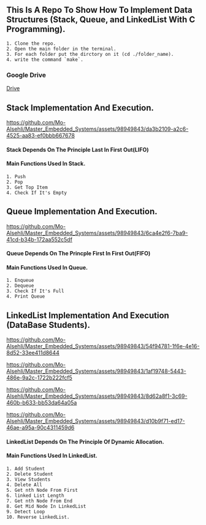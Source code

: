 ## This Is A Repo To Show How To Implement Data Structures (Stack, Queue, and LinkedList With C Programming).

```
1. Clone the repo.
2. Open the main folder in the terminal.
3. For each folder put the dirctory on it (cd ./folder_name).
4. write the command `make`.
```

### Google Drive

[Drive](https://drive.google.com/drive/folders/104SlwSas9BMfI3dtCM1VHTScI3kYGDRd?usp=sharing)

## Stack Implementation And Execution.

https://github.com/Mo-Alsehli/Master_Embedded_Systems/assets/98949843/da3b2109-a2c6-4525-aa83-ef0bbb667678

#### Stack Depends On The Principle Last In First Out(LIFO)

#### Main Functions Used In Stack.

```
1. Push
2. Pop
3. Get Top Item
4. Check If It's Empty
```

## Queue Implementation And Execution.

https://github.com/Mo-Alsehli/Master_Embedded_Systems/assets/98949843/6ca4e2f6-7ba9-41cd-b34b-172aa552c5df

#### Queue Depends On The Princple First In First Out(FIFO)

#### Main Functions Used In Queue.

```
1. Enqueue
2. Dequeue
3. Check If It's Full
4. Print Queue
```

## LinkedList Implementation And Execution (DataBase Students).

https://github.com/Mo-Alsehli/Master_Embedded_Systems/assets/98949843/54f94781-1f6e-4e16-8d52-33ee411d8644

https://github.com/Mo-Alsehli/Master_Embedded_Systems/assets/98949843/1af19748-5443-486e-9a2c-1722b222fcf5

https://github.com/Mo-Alsehli/Master_Embedded_Systems/assets/98949843/8d62a8f1-3c69-460b-b633-bb53da64a05a

https://github.com/Mo-Alsehli/Master_Embedded_Systems/assets/98949843/d10b9f71-ed17-46ae-a95a-90c4311459d6

#### LinkedList Depends On The Principle Of Dynamic Allocation.

#### Main Functions Used In LinkedList.

```
1. Add Student
2. Delete Student
3. View Students
4. Delete All
5. Get nth Node From First
6. linked List Length
7. Get nth Node From End
8. Get Mid Node In LinkedList
9. Detect Loop
10. Reverse LinkedList.
```
